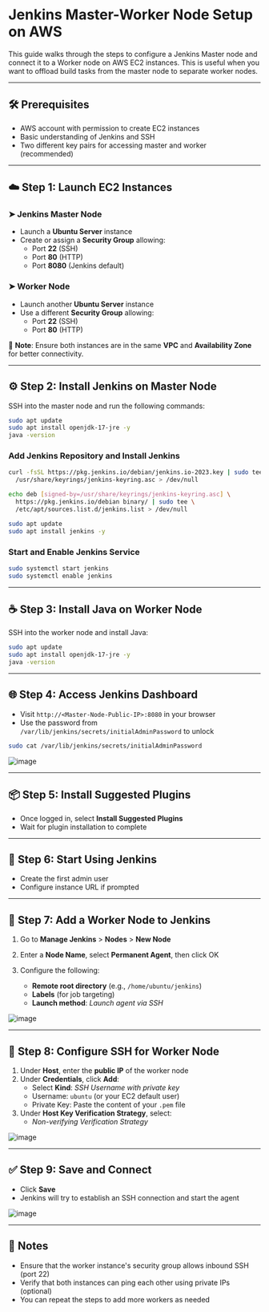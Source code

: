 # Jenkins Master-Worker Node Setup on AWS

This guide walks through the steps to configure a Jenkins Master node and connect it to a Worker node on AWS EC2 instances. This is useful when you want to offload build tasks from the master node to separate worker nodes.

---

## 🛠️ Prerequisites

- AWS account with permission to create EC2 instances
- Basic understanding of Jenkins and SSH
- Two different key pairs for accessing master and worker (recommended)

---

## ☁️ Step 1: Launch EC2 Instances

### ➤ Jenkins Master Node
- Launch a **Ubuntu Server** instance
- Create or assign a **Security Group** allowing:
  - Port **22** (SSH)
  - Port **80** (HTTP)
  - Port **8080** (Jenkins default)

### ➤ Worker Node
- Launch another **Ubuntu Server** instance
- Use a different **Security Group** allowing:
  - Port **22** (SSH)
  - Port **80** (HTTP)

📌 **Note**: Ensure both instances are in the same **VPC** and **Availability Zone** for better connectivity.

---

## ⚙️ Step 2: Install Jenkins on Master Node

SSH into the master node and run the following commands:

```bash
sudo apt update
sudo apt install openjdk-17-jre -y
java -version
```

### Add Jenkins Repository and Install Jenkins

```bash
curl -fsSL https://pkg.jenkins.io/debian/jenkins.io-2023.key | sudo tee \
  /usr/share/keyrings/jenkins-keyring.asc > /dev/null

echo deb [signed-by=/usr/share/keyrings/jenkins-keyring.asc] \
  https://pkg.jenkins.io/debian binary/ | sudo tee \
  /etc/apt/sources.list.d/jenkins.list > /dev/null

sudo apt update
sudo apt install jenkins -y
```

### Start and Enable Jenkins Service

```bash
sudo systemctl start jenkins
sudo systemctl enable jenkins
```

---

## ☕ Step 3: Install Java on Worker Node

SSH into the worker node and install Java:

```bash
sudo apt update
sudo apt install openjdk-17-jre -y
java -version
```

---

## 🌐 Step 4: Access Jenkins Dashboard

- Visit `http://<Master-Node-Public-IP>:8080` in your browser
- Use the password from `/var/lib/jenkins/secrets/initialAdminPassword` to unlock

```bash
sudo cat /var/lib/jenkins/secrets/initialAdminPassword
```

![image](https://github.com/user-attachments/assets/c8c2f169-a8fe-46ce-b01d-0cfa331a891c)

---

## 📦 Step 5: Install Suggested Plugins

- Once logged in, select **Install Suggested Plugins**
- Wait for plugin installation to complete

---

## 🚀 Step 6: Start Using Jenkins

- Create the first admin user
- Configure instance URL if prompted

---

## 🤖 Step 7: Add a Worker Node to Jenkins

1. Go to **Manage Jenkins** > **Nodes** > **New Node**
2. Enter a **Node Name**, select **Permanent Agent**, then click OK
3. Configure the following:

    - **Remote root directory** (e.g., `/home/ubuntu/jenkins`)
    - **Labels** (for job targeting)
    - **Launch method**: *Launch agent via SSH*

![image](https://github.com/user-attachments/assets/fd5e137d-448e-4e94-8ca5-14225bcc6924)

---

## 🔐 Step 8: Configure SSH for Worker Node

1. Under **Host**, enter the **public IP** of the worker node
2. Under **Credentials**, click **Add**:
   - Select **Kind**: *SSH Username with private key*
   - Username: `ubuntu` (or your EC2 default user)
   - Private Key: Paste the content of your `.pem` file
3. Under **Host Key Verification Strategy**, select:
   - *Non-verifying Verification Strategy*

![image](https://github.com/user-attachments/assets/0f3d72b7-8518-4e76-b7c1-b90a177a5857)

---

## ✅ Step 9: Save and Connect

- Click **Save**
- Jenkins will try to establish an SSH connection and start the agent

![image](https://github.com/user-attachments/assets/53e490e6-8ca8-4db1-a42e-3e7b00026d2b)

---

## 📌 Notes

- Ensure that the worker instance's security group allows inbound SSH (port 22)
- Verify that both instances can ping each other using private IPs (optional)
- You can repeat the steps to add more workers as needed
